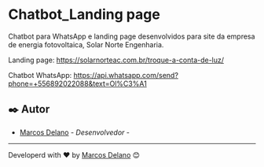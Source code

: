 # Chatbot_Landing page

Chatbot para WhatsApp e landing page desenvolvidos para site da empresa de energia fotovoltaica, Solar Norte Engenharia. 

Landing page: https://solarnorteac.com.br/troque-a-conta-de-luz/

Chatbot WhatsApp: https://api.whatsapp.com/send?phone=+556892022088&text=Ol%C3%A1

## ✒️ Autor

* [Marcos Delano](https://marcosdelano.com) - *Desenvolvedor* - 
---
Developerd with ❤️ by [Marcos Delano](https://marcosdelano.com) 😊
